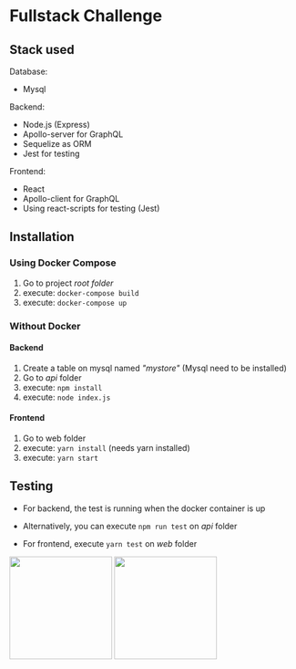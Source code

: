 # Fullstack Challenge

## Stack used

Database:
* Mysql

Backend:
* Node.js (Express)
* Apollo-server for GraphQL
* Sequelize as ORM
* Jest for testing

Frontend:
* React
* Apollo-client for GraphQL
* Using react-scripts for testing (Jest)

## Installation

### Using Docker Compose

1. Go to project _root folder_
2. execute: `docker-compose build`
3. execute: `docker-compose up`

### Without Docker

#### Backend
1. Create a table on mysql named _"mystore"_ (Mysql need to be installed)
2. Go to _api_ folder
3. execute: `npm install`
4. execute: `node index.js`

#### Frontend
1. Go to web folder
2. execute: `yarn install` (needs yarn installed)
3. execute: `yarn start`

## Testing

* For backend, the test is running when the docker container is up
* Alternatively, you can execute `npm run test` on _api_ folder

* For frontend, execute `yarn test` on _web_ folder

<img height="180cm" src="https://github-readme-stats.vercel.app/api?username=ablima&show_icons=true&theme=radical&include_all_commits=false&count_private=true)](https://github.com/ablima/github-readme-stats)"/>
<img height="180cm" src="https://github-readme-stats.vercel.app/api/top-langs/?username=ablima&layout=compact&theme=radical"/>
